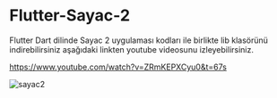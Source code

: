 # Flutter-Sayac-2

Flutter Dart dilinde Sayac 2 uygulaması kodları ile birlikte lib klasörünü indirebilirsiniz aşağıdaki linkten youtube videosunu izleyebilirsiniz.

https://www.youtube.com/watch?v=ZRmKEPXCyu0&t=67s


![sayac2](https://user-images.githubusercontent.com/121056717/231101146-a0d697c3-7255-4970-87cc-0f44b537af8f.PNG)
